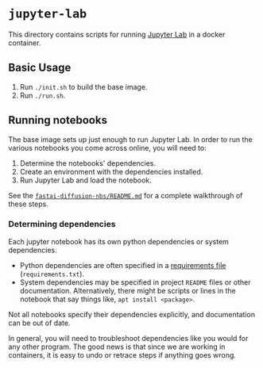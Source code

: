 # `jupyter-lab`

This directory contains scripts for running [Jupyter Lab](https://jupyter.org/) in a docker container.

## Basic Usage

1. Run `./init.sh` to build the base image.
2. Run `./run.sh`.

## Running notebooks

The base image sets up just enough to run Jupyter Lab. In order to run the various notebooks you come across online, you will need to:

1. Determine the notebooks' dependencies.
2. Create an environment with the dependencies installed.
3. Run Jupyter Lab and load the notebook.

See the [`fastai-diffusion-nbs/README.md`](../apps/fastai-diffusion-nbs/README.md) for a complete walkthrough of these steps.

### Determining dependencies

Each jupyter notebook has its own python dependencies or system dependencies.

- Python dependencies are often specified in a [requirements file](https://pip.pypa.io/en/stable/reference/requirements-file-format/) (`requirements.txt`).
- System dependencies may be specified in project `README` files or other documentation. Alternatively, there might be scripts or lines in the notebook that say things like, `apt install <package>`.

Not all notebooks specify their dependencies explicitly, and documentation can be out of date.

In general, you will need to troubleshoot dependencies like you would for any other program. The good news is that since we are working in containers, it is easy to undo or retrace steps if anything goes wrong.
